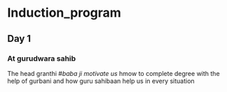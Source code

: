 # Induction_program

## Day 1

### At gurudwara sahib

The head granthi
 #*baba ji motivate us*
hmow to complete degree with the help of gurbani and how guru sahibaan help us in every situation



